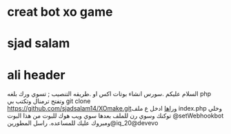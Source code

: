 # creat bot xo game
# sjad salam
# ali header
السلام عليكم .سورس انشاء بوتات اكس او .طريقه التنصيب ; تسوي ورك بلغه php وتفتح ترمنال وتكتب بي git clone https://github.com/sjadsalam14/XOmake.gitوراها ادخل ع ملف index.php وخلي توكنك وسوي رن للملف بعدها سوي ويب هوك للبوت من هذا البوت @setWebhookbot ومبروك عليك للمساعده. راسل المطورين@iq_20@devevo
